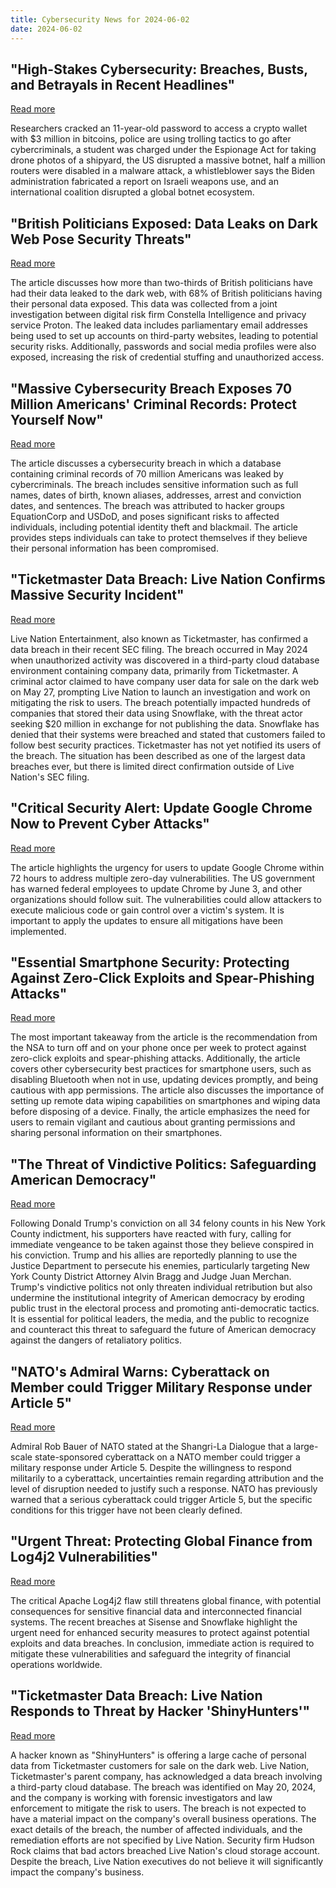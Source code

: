 ```yaml
---
title: Cybersecurity News for 2024-06-02
date: 2024-06-02
---
```


## "High-Stakes Cybersecurity: Breaches, Busts, and Betrayals in Recent Headlines"
[Read more](https://www.wired.com/story/mysterious-hack-600000-routers-destroyed/)

Researchers cracked an 11-year-old password to access a crypto wallet with $3 million in bitcoins, police are using trolling tactics to go after cybercriminals, a student was charged under the Espionage Act for taking drone photos of a shipyard, the US disrupted a massive botnet, half a million routers were disabled in a malware attack, a whistleblower says the Biden administration fabricated a report on Israeli weapons use, and an international coalition disrupted a global botnet ecosystem.

## "British Politicians Exposed: Data Leaks on Dark Web Pose Security Threats"
[Read more](https://readwrite.com/majority-of-uk-mps-have-had-their-data-leaked-to-the-dark-web/)

The article discusses how more than two-thirds of British politicians have had their data leaked to the dark web, with 68% of British politicians having their personal data exposed. This data was collected from a joint investigation between digital risk firm Constella Intelligence and privacy service Proton. The leaked data includes parliamentary email addresses being used to set up accounts on third-party websites, leading to potential security risks. Additionally, passwords and social media profiles were also exposed, increasing the risk of credential stuffing and unauthorized access.

## "Massive Cybersecurity Breach Exposes 70 Million Americans' Criminal Records: Protect Yourself Now"
[Read more](https://www.foxnews.com/tech/massive-criminal-records-leak-exposes-70-million-americans-personal-information)

The article discusses a cybersecurity breach in which a database containing criminal records of 70 million Americans was leaked by cybercriminals. The breach includes sensitive information such as full names, dates of birth, known aliases, addresses, arrest and conviction dates, and sentences. The breach was attributed to hacker groups EquationCorp and USDoD, and poses significant risks to affected individuals, including potential identity theft and blackmail. The article provides steps individuals can take to protect themselves if they believe their personal information has been compromised.

## "Ticketmaster Data Breach: Live Nation Confirms Massive Security Incident"
[Read more](https://stackdiary.com/ticketmaster-confirms-data-breach-with-a-sec-filing/)

Live Nation Entertainment, also known as Ticketmaster, has confirmed a data breach in their recent SEC filing. The breach occurred in May 2024 when unauthorized activity was discovered in a third-party cloud database environment containing company data, primarily from Ticketmaster. A criminal actor claimed to have company user data for sale on the dark web on May 27, prompting Live Nation to launch an investigation and work on mitigating the risk to users. The breach potentially impacted hundreds of companies that stored their data using Snowflake, with the threat actor seeking $20 million in exchange for not publishing the data. Snowflake has denied that their systems were breached and stated that customers failed to follow best security practices. Ticketmaster has not yet notified its users of the breach. The situation has been described as one of the largest data breaches ever, but there is limited direct confirmation outside of Live Nation's SEC filing.

## "Critical Security Alert: Update Google Chrome Now to Prevent Cyber Attacks"
[Read more](https://www.forbes.com/sites/zakdoffman/2024/06/01/google-chrome-warning-72-hours-to-update-or-delete-your-browser/)

The article highlights the urgency for users to update Google Chrome within 72 hours to address multiple zero-day vulnerabilities. The US government has warned federal employees to update Chrome by June 3, and other organizations should follow suit. The vulnerabilities could allow attackers to execute malicious code or gain control over a victim's system. It is important to apply the updates to ensure all mitigations have been implemented.

## "Essential Smartphone Security: Protecting Against Zero-Click Exploits and Spear-Phishing Attacks"
[Read more](https://www.forbes.com/sites/daveywinder/2024/06/01/nsa-warns-iphone--android-users-to-turn-it-off-and-on-again/)

The most important takeaway from the article is the recommendation from the NSA to turn off and on your phone once per week to protect against zero-click exploits and spear-phishing attacks. Additionally, the article covers other cybersecurity best practices for smartphone users, such as disabling Bluetooth when not in use, updating devices promptly, and being cautious with app permissions. The article also discusses the importance of setting up remote data wiping capabilities on smartphones and wiping data before disposing of a device. Finally, the article emphasizes the need for users to remain vigilant and cautious about granting permissions and sharing personal information on their smartphones.

## "The Threat of Vindictive Politics: Safeguarding American Democracy"
[Read more](https://www.thedailybeast.com/revenge-what-trump-and-the-gop-want-most-of-all)

Following Donald Trump's conviction on all 34 felony counts in his New York County indictment, his supporters have reacted with fury, calling for immediate vengeance to be taken against those they believe conspired in his conviction. Trump and his allies are reportedly planning to use the Justice Department to persecute his enemies, particularly targeting New York County District Attorney Alvin Bragg and Judge Juan Merchan. Trump's vindictive politics not only threaten individual retribution but also undermine the institutional integrity of American democracy by eroding public trust in the electoral process and promoting anti-democratic tactics. It is essential for political leaders, the media, and the public to recognize and counteract this threat to safeguard the future of American democracy against the dangers of retaliatory politics.

## "NATO's Admiral Warns: Cyberattack on Member could Trigger Military Response under Article 5"
[Read more](https://www.rt.com/news/598639-nato-cyberattack-collective-defense/)

Admiral Rob Bauer of NATO stated at the Shangri-La Dialogue that a large-scale state-sponsored cyberattack on a NATO member could trigger a military response under Article 5. Despite the willingness to respond militarily to a cyberattack, uncertainties remain regarding attribution and the level of disruption needed to justify such a response. NATO has previously warned that a serious cyberattack could trigger Article 5, but the specific conditions for this trigger have not been clearly defined.

## "Urgent Threat: Protecting Global Finance from Log4j2 Vulnerabilities"
[Read more](https://securityaffairs.com/163984/hacking/critical-apache-log4j2-flaw-still-threatens-global-finance.html)

The critical Apache Log4j2 flaw still threatens global finance, with potential consequences for sensitive financial data and interconnected financial systems. The recent breaches at Sisense and Snowflake highlight the urgent need for enhanced security measures to protect against potential exploits and data breaches. In conclusion, immediate action is required to mitigate these vulnerabilities and safeguard the integrity of financial operations worldwide.

## "Ticketmaster Data Breach: Live Nation Responds to Threat by Hacker 'ShinyHunters'"
[Read more](https://www.theverge.com/2024/5/31/24169112/ticketmaster-data-breach-confirmed-details-live-nation)

A hacker known as "ShinyHunters" is offering a large cache of personal data from Ticketmaster customers for sale on the dark web. Live Nation, Ticketmaster's parent company, has acknowledged a data breach involving a third-party cloud database. The breach was identified on May 20, 2024, and the company is working with forensic investigators and law enforcement to mitigate the risk to users. The breach is not expected to have a material impact on the company's overall business operations. The exact details of the breach, the number of affected individuals, and the remediation efforts are not specified by Live Nation. Security firm Hudson Rock claims that bad actors breached Live Nation's cloud storage account. Despite the breach, Live Nation executives do not believe it will significantly impact the company's business.

